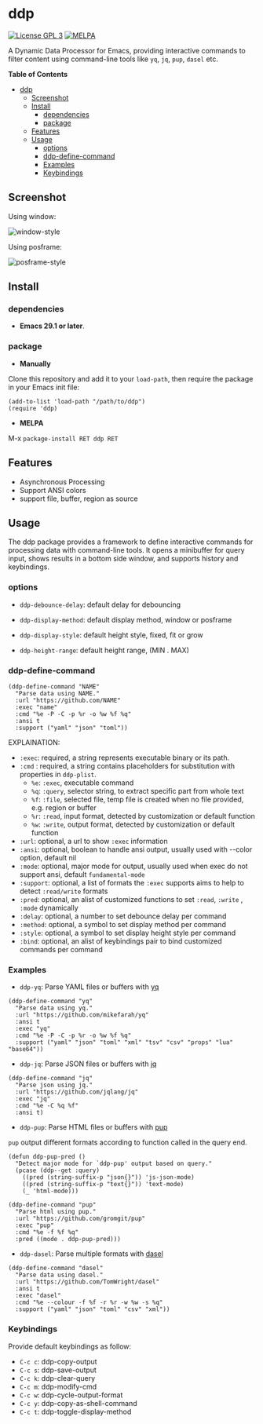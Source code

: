 # ddp

[![License GPL 3](https://img.shields.io/badge/license-GPL_3-green.svg?style=flat)](LICENSE)
[![MELPA](http://melpa.org/packages/ddp-badge.svg)](http://melpa.org/#/ddp)

A Dynamic Data Processor for Emacs, providing interactive commands to filter content using command-line tools like `yq`, `jq`, `pup`, `dasel` etc.

<!-- md-toc start - Don't edit this section. Run M-x md-toc-update -->

**Table of Contents**

- [ddp](#ddp)
   - [Screenshot](#screenshot)
   - [Install](#install)
      - [dependencies](#dependencies)
      - [package](#package)
   - [Features](#features)
   - [Usage](#usage)
      - [options](#options)
      - [ddp-define-command](#ddp-define-command)
      - [Examples](#examples)
      - [Keybindings](#keybindings)

<!-- md-toc end -->

## Screenshot

Using window:

![window-style](image/window-style.png)

Using posframe:

![posframe-style](image/posframe-style.png)

## Install

### dependencies

- **Emacs 29.1 or later**.

### package

- **Manually**

Clone this repository and add it to your `load-path`, then require the package in your Emacs init file:

```elisp
(add-to-list 'load-path "/path/to/ddp")
(require 'ddp)
```

- **MELPA**
   
M-x `package-install RET ddp RET`

## Features

- Asynchronous Processing
- Support ANSI colors
- support file, buffer, region as source

## Usage

The ddp package provides a framework to define interactive commands for processing data with command-line tools.
It opens a minibuffer for query input, shows results in a bottom side window, and supports history and keybindings.

### options

- `ddp-debounce-delay`: default delay for debouncing

- `ddp-display-method`: default display method, window or posframe

- `ddp-display-style`: default height style, fixed, fit or grow

- `ddp-height-range`: default height range, (MIN . MAX)

### ddp-define-command

```elisp
(ddp-define-command "NAME"
  "Parse data using NAME."
  :url "https://github.com/NAME"
  :exec "name"
  :cmd "%e -P -C -p %r -o %w %f %q"
  :ansi t
  :support ("yaml" "json" "toml"))
```

EXPLAINATION:

 - `:exec`: required, a string represents executable binary or its path.
 - `:cmd` : required, a string contains placeholders for substitution with properties in `ddp-plist`.
    - `%e`: `:exec`, executable command
    - `%q`: `:query`, selector string, to extract specific part from whole text
    - `%f`: `:file`, selected file, temp file is created when no file provided, e.g. region or buffer
    - `%r`: `:read`, input format, detected by customization or default function
    - `%w`: `:write`, output format, detected by customization or default function
 - `:url`: optional,  a url to show `:exec` information
 - `:ansi`: optional, boolean to handle ansi output, usually used with --color option, default nil
 - `:mode`: optional, major mode for output, usually used when exec do not support ansi, default `fundamental-mode`
 - `:support`: optional, a list of formats the `:exec` supports aims to help to detect `:read/write` formats
 - `:pred`: optional, an alist of customized functions to set `:read`, `:write` , `:mode` dynamically
 - `:delay`: optional, a number to set debounce delay per command
 - `:method`: optional, a symbol  to set display method per command
 - `:style`: optional, a symbol to set display height style per command
 - `:bind`: optional, an alist of keybindings pair to bind customized commands per command

### Examples

- `ddp-yq`: Parse YAML files or buffers with [yq](https://github.com/mikefarah/yq)
```elisp
(ddp-define-command "yq"
  "Parse data using yq."
  :url "https://github.com/mikefarah/yq"
  :ansi t
  :exec "yq"
  :cmd "%e -P -C -p %r -o %w %f %q"
  :support ("yaml" "json" "toml" "xml" "tsv" "csv" "props" "lua" "base64"))
```

- `ddp-jq`: Parse JSON files or buffers with [jq](https://github.com/jqlang/jq)

```elisp
(ddp-define-command "jq"
  "Parse json using jq."
  :url "https://github.com/jqlang/jq"
  :exec "jq"
  :cmd "%e -C %q %f"
  :ansi t)
```

- `ddp-pup`: Parse HTML files or buffers with [pup](https://github.com/gromgit/pup)

`pup` output different formats according to function called in the query end.

```elisp
(defun ddp-pup-pred ()
  "Detect major mode for `ddp-pup' output based on query."
  (pcase (ddp--get :query)
    ((pred (string-suffix-p "json{}")) 'js-json-mode)
    ((pred (string-suffix-p "text{}")) 'text-mode)
    (_ 'html-mode)))

(ddp-define-command "pup"
  "Parse html using pup."
  :url "https://github.com/gromgit/pup"
  :exec "pup"
  :cmd "%e -f %f %q"
  :pred ((mode . ddp-pup-pred)))
```

- `ddp-dasel`: Parse multiple formats with [dasel](https://github.com/TomWright/dasel)

```elisp
(ddp-define-command "dasel"
  "Parse data using dasel."
  :url "https://github.com/TomWright/dasel"
  :ansi t
  :exec "dasel"
  :cmd "%e --colour -f %f -r %r -w %w -s %q"
  :support ("yaml" "json" "toml" "csv" "xml"))
```

### Keybindings

Provide default keybindings as follow:

- `C-c c`: ddp-copy-output
- `C-c s`: ddp-save-output
- `C-c k`: ddp-clear-query
- `C-c m`: ddp-modify-cmd
- `C-c w`: ddp-cycle-output-format
- `C-c y`: ddp-copy-as-shell-command
- `C-c t`: ddp-toggle-display-method
